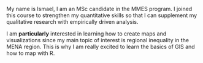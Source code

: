My name is Ismael, I am an MSc candidate in the MMES program. I joined this course to strengthen my quantitative skills so that I can supplement my qualitative research with empirically driven analysis. 

I am **particularly** interested in learning how to create maps and visualizations since my main topic of interest is regional inequality in the MENA region. This is why I am really excited to learn the basics of GIS and how to map with R. 

